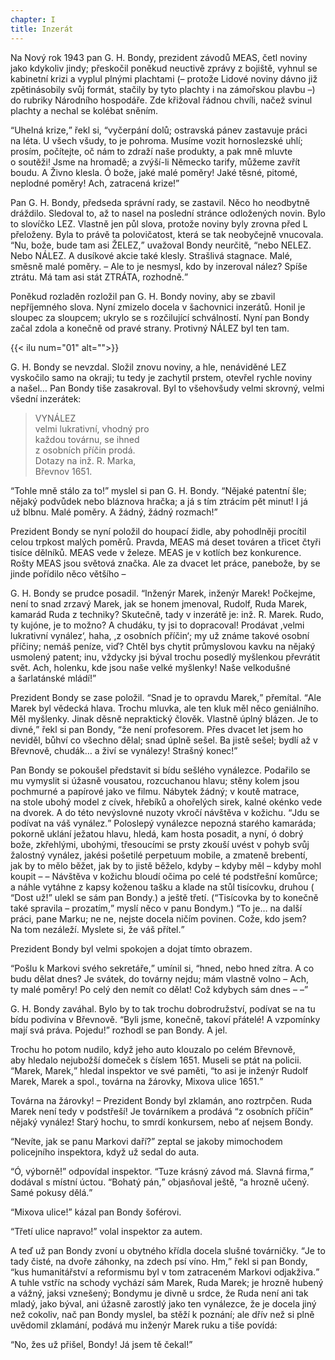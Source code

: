 ```yaml
---
chapter: I
title: Inzerát
---
```


Na&#160;Nový rok 1943 pan G.&nbsp;H.&nbsp;Bondy, prezident závodů MEAS, četl noviny jako kdykoliv jindy; přeskočil poněkud neuctivě zprávy z&nbsp;bojiště, vyhnul se kabinetní krizi a&nbsp;vyplul plnými plachtami (– protože Lidové noviny dávno již zpětinásobily svůj formát, stačily by tyto plachty i&nbsp;na&nbsp;zámořskou plavbu –) do&nbsp;rubriky Národního hospodáře.
Zde křižoval řádnou chvíli, načež svinul plachty a&nbsp;nechal se kolébat&nbsp;sněním.

<q>Uhelná krize,</q> řekl si, <q>vyčerpání dolů; ostravská pánev zastavuje práci na&nbsp;léta.
U&nbsp;všech všudy, to&nbsp;je pohroma.
Musíme vozit hornoslezské uhlí; prosím, počítejte, oč&nbsp;nám to zdraží naše produkty, a&nbsp;pak mně mluvte o&nbsp;soutěži!
Jsme na&nbsp;hromadě; a&nbsp;zvýší-li Německo tarify, můžeme zavřít boudu.
A&nbsp;Živno klesla.
Ó bože, jaké malé poměry!
Jaké těsné, pitomé, neplodné poměry!
Ach, zatracená krize!</q>

Pan G.&nbsp;H.&nbsp;Bondy, předseda správní rady, se&nbsp;zastavil.
Něco ho neodbytně dráždilo.
Sledoval to, až&nbsp;to nasel na&nbsp;poslední stránce odložených novin.
Bylo to slovíčko LEZ. Vlastně jen půl slova, protože noviny byly zrovna před L přeloženy.
Byla to právě ta polovičatost, která se tak neobyčejně vnucovala.
<q>Nu, bože, bude tam asi ŽELEZ,</q> uvažoval Bondy neurčitě, <q>nebo NELEZ.
Nebo NÁLEZ. A&nbsp;dusíkové akcie také klesly.
Strašlivá stagnace.
Malé, směsně malé poměry.
– Ale to je nesmysl, kdo&nbsp;by inzeroval nález?
Spíše ztrátu.
Má tam asi stát ZTRÁTA, rozhodně.</q>

Poněkud rozladěn rozložil pan G.&nbsp;H.&nbsp;Bondy noviny, aby&nbsp;se zbavil nepříjemného slova.
Nyní zmizelo docela v&nbsp;šachovnici inzerátů.
Honil je sloupec za&nbsp;sloupcem; ukrylo se s&nbsp;rozčilující schválností.
Nyní pan Bondy začal zdola a&nbsp;konečně od&nbsp;pravé strany.
Protivný NÁLEZ byl ten&nbsp;tam.

{{< ilu num="01" alt="">}}

G.&nbsp;H.&nbsp;Bondy se nevzdal.
Složil znovu noviny, a&nbsp;hle, nenáviděné LEZ vyskočilo samo na&nbsp;okraji; tu tedy je zachytil prstem, otevřel rychle noviny a&nbsp;našel… Pan Bondy tiše zasakroval.
Byl to všehovšudy velmi skrovný, velmi všední inzerátek:

> VYNÁLEZ  
> velmi lukrativní, vhodný pro  
> každou továrnu, se&nbsp;ihned  
> z&nbsp;osobních příčin prodá.  
> Dotazy na&nbsp;inž. R.&nbsp;Marka,  
> Břevnov&nbsp;1651.

<q>Tohle mně stálo za&nbsp;to!</q>
myslel si pan G.&nbsp;H.&nbsp;Bondy.
<q>Nějaké patentní šle; nějaký podvůdek nebo bláznova hračka; a&nbsp;já s&nbsp;tím ztrácím pět minut!
I&nbsp;já už&nbsp;blbnu.
Malé poměry.
A&nbsp;žádný, žádný rozmach!</q>

Prezident Bondy se nyní položil do&nbsp;houpací židle, aby&nbsp;pohodlněji procítil celou trpkost malých poměrů.
Pravda, MEAS má deset továren a&nbsp;třicet čtyři tisíce dělníků.
MEAS vede v&nbsp;železe.
MEAS je v&nbsp;kotlích bez konkurence.
Rošty MEAS jsou světová značka.
Ale za&nbsp;dvacet let práce, panebože, by&nbsp;se jinde pořídilo něco většího –

G.&nbsp;H.&nbsp;Bondy se prudce posadil.
<q>Inženýr Marek, inženýr Marek!
Počkejme, není to snad zrzavý Marek, jak&nbsp;se honem jmenoval, Rudolf, Ruda Marek, kamarád Ruda z&nbsp;techniky?
Skutečně, tady v&nbsp;inzerátě je: inž. R.&nbsp;Marek.
Rudo, ty&nbsp;kujóne, je&nbsp;to možno?
A&nbsp;chudáku, ty&nbsp;jsi to dopracoval!
Prodávat ,velmi lukrativní vynález‘, haha, ,z&nbsp;osobních příčin‘; my už&nbsp;známe takové osobní příčiny; nemáš peníze, viď?
Chtěl bys chytit průmyslovou kavku na&nbsp;nějaký usmolený patent; inu, vždycky jsi býval trochu posedlý myšlenkou převrátit svět.
Ach, holenku, kde&nbsp;jsou naše velké myšlenky!
Naše velkodušné a&nbsp;šarlatánské mládí!</q>

Prezident Bondy se zase položil.
<q>Snad je to opravdu Marek,</q> přemítal.
<q>Ale Marek byl vědecká hlava.
Trochu mluvka, ale&nbsp;ten kluk měl něco geniálního.
Měl myšlenky.
Jinak děsně nepraktický člověk.
Vlastně úplný blázen.
Je to divné,</q> řekl si pan Bondy, <q>že&nbsp;není profesorem.
Přes dvacet let jsem ho neviděl, bůhví co všechno dělal; snad úplně sešel.
Ba jistě sešel; bydlí až&nbsp;v
Břevnově, chudák… a&nbsp;živí se vynálezy!
Strašný konec!</q>

Pan Bondy se pokoušel představit si bídu sešlého vynálezce.
Podařilo se mu vymyslit si úžasně vousatou, rozcuchanou hlavu; stěny kolem jsou pochmurné a&nbsp;papírové jako ve&nbsp;filmu.
Nábytek žádný; v&nbsp;koutě matrace, na&nbsp;stole ubohý model z&nbsp;cívek, hřebíků a&nbsp;ohořelých sirek, kalné okénko vede na&nbsp;dvorek.
A&nbsp;do&nbsp;této nevýslovné nuzoty vkročí návštěva v&nbsp;kožichu.
<q>Jdu se podívat na&nbsp;váš vynález.</q>
Poloslepý vynálezce nepozná starého kamaráda; pokorně uklání ježatou hlavu, hledá, kam&nbsp;hosta posadit, a&nbsp;nyní, ó dobrý bože, zkřehlými, ubohými, třesoucími se prsty zkouší uvést v&nbsp;pohyb svůj žalostný vynález, jakési pošetilé perpetuum mobile, a&nbsp;zmateně brebentí, jak&nbsp;by to mělo běžet, jak&nbsp;by to jistě běželo, kdyby – kdyby měl – kdyby mohl koupit – – Návštěva v&nbsp;kožichu bloudí očima po&nbsp;celé té podstřešní komůrce; a&nbsp;náhle vytáhne z&nbsp;kapsy koženou tašku a&nbsp;klade na&nbsp;stůl tisícovku, druhou (
<q>Dost už!</q>
ulekl se sám pan Bondy.) a&nbsp;ještě třetí.
(<q>Tisícovka by to konečně také spravila – prozatím,</q> myslí něco v&nbsp;panu Bondym.)
<q>To je… na&nbsp;další práci, pane Marku; ne ne, nejste docela ničím povinen.
Cože, kdo&nbsp;jsem?
Na&nbsp;tom nezáleží.
Myslete si, že&nbsp;váš přítel.</q>

Prezident Bondy byl velmi spokojen a&nbsp;dojat tímto&nbsp;obrazem.

<q>Pošlu k&nbsp;Markovi svého sekretáře,</q> umínil si, <q>hned, nebo hned zítra.
A&nbsp;co budu dělat dnes?
Je svátek, do&nbsp;továrny nejdu; mám vlastně volno – Ach, ty&nbsp;malé poměry!
Po&nbsp;celý den nemít co dělat!
Což kdybych sám dnes – –</q>

G.&nbsp;H.&nbsp;Bondy zaváhal.
Bylo by to tak trochu dobrodružství, podívat se na&nbsp;tu bídu podivína v&nbsp;Břevnově.
<q>Byli jsme, konečně, takoví přátelé!
A&nbsp;vzpomínky mají svá práva.
Pojedu!</q>
rozhodl se pan Bondy.
A&nbsp;jel.

Trochu ho potom nudilo, když jeho auto klouzalo po&nbsp;celém
Břevnově, aby&nbsp;hledalo nejubožší domeček s&nbsp;číslem 1651. Museli se ptát na&nbsp;policii.
<q>Marek, Marek,</q> hledal inspektor ve&nbsp;své paměti, <q>to asi je inženýr
Rudolf Marek, Marek a&nbsp;spol., továrna na&nbsp;žárovky, Mixova ulice 1651.</q>

Továrna na&nbsp;žárovky! – Prezident Bondy byl zklamán, ano&nbsp;roztrpčen.
Ruda Marek není tedy v&nbsp;podstřeší!
Je továrníkem a&nbsp;prodává
<q>z&nbsp;osobních příčin</q>
nějaký vynález!
Starý hochu, to&nbsp;smrdí konkursem, nebo ať&nbsp;nejsem&nbsp;Bondy.

<q>Nevíte, jak&nbsp;se panu Markovi daří?</q>
zeptal se jakoby mimochodem policejního inspektora, když už&nbsp;sedal do&nbsp;auta.

<q>Ó, výborně!</q>
odpovídal inspektor.
<q>Tuze krásný závod má.
Slavná firma,</q> dodával s&nbsp;místní úctou.
<q>Bohatý pán,</q> objasňoval ještě, <q>a&nbsp;hrozně učený.
Samé pokusy dělá.</q>

<q>Mixova ulice!</q>
kázal pan Bondy šoférovi.

<q>Třetí ulice napravo!</q>
volal inspektor za&nbsp;autem.

A&nbsp;teď už&nbsp;pan Bondy zvoní u&nbsp;obytného křídla docela slušné továrničky.
<q>Je to tady čisté, na&nbsp;dvoře záhonky, na&nbsp;zdech psí víno.
Hm,</q> řekl si pan Bondy, <q>kus humanitářství a&nbsp;reformismu byl v&nbsp;tom zatraceném Markovi odjakživa.</q>
A&nbsp;tuhle vstříc na&nbsp;schody vychází sám Marek, Ruda Marek; je hrozně hubený a&nbsp;vážný, jaksi vznešený; Bondymu je divně u&nbsp;srdce, že&nbsp;Ruda není ani tak mladý, jako býval, ani&nbsp;úžasně zarostlý jako ten vynálezce, že&nbsp;je docela jiný než cokoliv, nač&nbsp;pan Bondy myslel, ba&nbsp;stěží k&nbsp;poznání; ale dřív než si plně uvědomil zklamání, podává mu inženýr Marek ruku a&nbsp;tiše&nbsp;povídá:

<q>No, žes&nbsp;už&nbsp;přišel, Bondy!
Já jsem tě čekal!</q>

